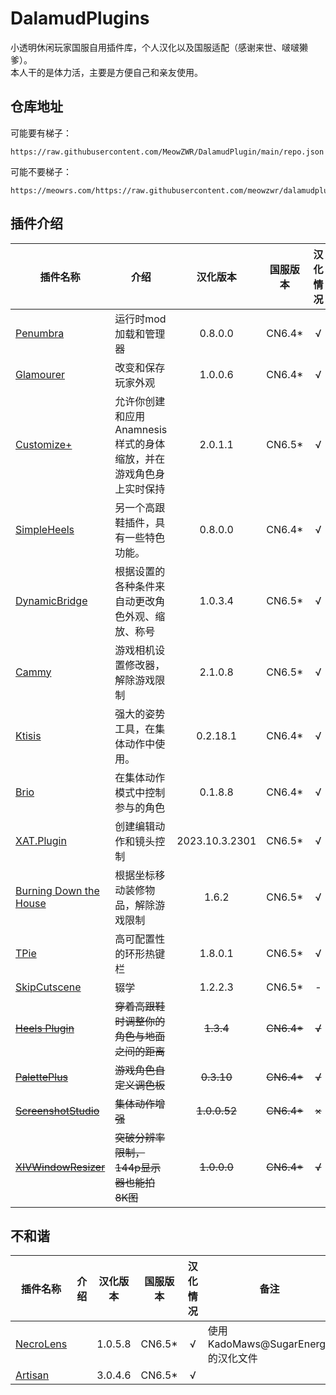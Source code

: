 # DalamudPlugins
小透明休闲玩家国服自用插件库，个人汉化以及国服适配（感谢来世、啵啵獭爹）。\
本人干的是体力活，主要是方便自己和亲友使用。
## 仓库地址
可能要有梯子：
```
https://raw.githubusercontent.com/MeowZWR/DalamudPlugin/main/repo.json
```
可能不要梯子：
```
https://meowrs.com/https://raw.githubusercontent.com/meowzwr/dalamudplugin/main/meowrs.json
```
## 插件介绍

|插件名称|介绍|汉化版本|国服版本|汉化情况|备注|
|--------|----|:------:|:------:|:------:|----|
|[Penumbra](https://github.com/xivdev/Penumbra)|运行时mod加载和管理器|0.8.0.0|CN6.4*|√|国服适配|
|[Glamourer](https://github.com/Ottermandias/Glamourer)|改变和保存玩家外观|1.0.0.6|CN6.4*|√|国服适配|
|[Customize+](https://github.com/Aether-Tools/CustomizePlus)|允许你创建和应用Anamnesis样式的身体缩放，并在游戏角色身上实时保持|2.0.1.1|CN6.5*|√|
|[SimpleHeels](https://github.com/Caraxi/SimpleHeels)|另一个高跟鞋插件，具有一些特色功能。|0.8.0.0|CN6.4*|√|
|[DynamicBridge](https://github.com/NightmareXIV/DynamicBridge)|根据设置的各种条件来自动更改角色外观、缩放、称号|1.0.3.4|CN6.5*|√|
|[Cammy](https://github.com/UnknownX7/Cammy)|游戏相机设置修改器，解除游戏限制|2.1.0.8|CN6.5*|√|
|[Ktisis](https://github.com/ktisis-tools/Ktisis)|强大的姿势工具，在集体动作中使用。|0.2.18.1|CN6.4*|√|cmp导入来自Yarukon|
|[Brio](https://github.com/AsgardXIV/Brio)|在集体动作模式中控制参与的角色|0.1.8.8|CN6.4*|√|国服适配|
|[XAT.Plugin](https://github.com/AsgardXIV/XAT)|创建编辑动作和镜头控制|2023.10.3.2301|CN6.5*|√|
|[Burning Down the House](https://github.com/LeonBlade/BDTHPlugin)|根据坐标移动装修物品，解除游戏限制|1.6.2|CN6.5*|√|
|[TPie](https://github.com/Tischel/TPie)|高可配置性的环形热键栏|1.8.0.1|CN6.5*|√|
|[SkipCutscene](https://github.com/a08381/Dalamud.SkipCutscene)|辍学|1.2.2.3|CN6.5*|-|
|~~[Heels Plugin](https://github.com/LeonBlade/HeelsPlugin)~~|~~穿着高跟鞋时调整你的角色与地面之间的距离~~|~~1.3.4~~|~~CN6.4*~~|~~√~~|~~请用Simpleheels~~|
|~~[PalettePlus](https://github.com/chirpxiv/PalettePlus)~~|~~游戏角色自定义调色板~~|~~0.3.10~~|~~CN6.4*~~|~~√~~|~~Glamourer已集成~~|
|~~[ScreenshotStudio](https://github.com/XIV-Tools/ScreenshotStudio)~~|~~集体动作增强~~|~~1.0.0.52~~|~~CN6.4*~~|~~×~~|~~作者删库~~|
|~~[XIVWindowResizer](https://github.com/AlexCSDev/XIVWindowResizer)~~|~~突破分辨率限制，144p显示器也能拍8K图~~|~~1.0.0.0~~|~~CN6.4*~~|~~√~~|~~主库插件~~|

## 不和谐

|插件名称|介绍|汉化版本|国服版本|汉化情况|备注|
|--------|----|:------:|:------:|:------:|----|
|[NecroLens](https://github.com/Jukkales/NecroLens)||1.0.5.8|CN6.5*|√|使用KadoMaws@SugarEnergy的汉化文件|
|[Artisan](https://github.com/PunishXIV/Artisan)||3.0.4.6|CN6.5*|√|